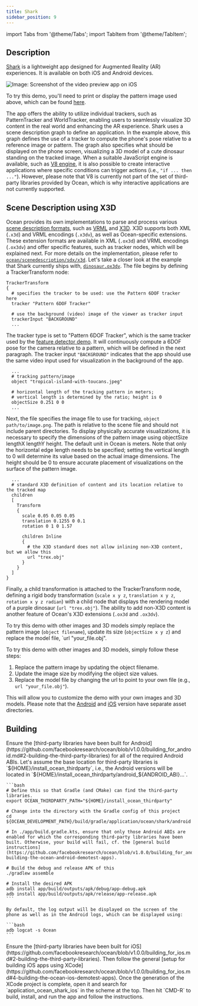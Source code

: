 ```yaml
---
title: Shark
sidebar_position: 9
---
```


import Tabs from '@theme/Tabs';
import TabItem from '@theme/TabItem';

## Description

[Shark](https://github.com/facebookresearch/ocean/tree/v1.0.0/impl/application/ocean/shark) is a lightweight app designed for Augmented Reality (AR) experiences. It is available on both iOS and Android devices.

<div class="center-images">
  <img src={require('@site/static/img/docs/demoapps/crossplatformapps/shark_ios.jpg').default} alt="Image: Screenshot of the video preview app on iOS" className="center-image"/>
</div>

To try this demo, you'll need to print or display the pattern image used above, which can be found [here](https://github.com/facebookresearch/ocean/blob/v1.0.0/res/application/ocean/demo/tracking/featuretracker/tropical-island-with-toucans_800x800.jpg).

The app offers the ability to utilize individual trackers, such as PatternTracker and WorldTracker, enabling users to seamlessly visualize 3D content in the real world and enhancing the AR experience.
Shark uses a scene description graph to define an application. In the example above, this graph defines the use of a tracker to compute the phone's pose relative to a reference image or pattern. The graph also specifies what should be displayed on the phone screen, visualizing a 3D model of a cute dinosaur standing on the tracked image.
When a suitable JavaScript engine is available, such as [V8 engine](https://v8.dev/), it is also possible to create interactive applications where specific conditions can trigger actions (i.e., `"if ... then ..."`). However, please note that V8 is currently not part of the set of third-party libraries provided by Ocean, which is why interactive applications are not currently supported.

## Scene Description using X3D

Ocean provides its own implementations to parse and process various [scene description formats](https://github.com/facebookresearch/ocean/blob/v1.0.0/impl/ocean/scenedescription/sdx/x3d/X3DLibrary.cpp#L32-L36), such as [VRML](https://en.wikipedia.org/wiki/VRML) and [X3D](https://en.wikipedia.org/wiki/X3D). X3D supports both XML (`.x3d`) and VRML encodings (`.x3dv`), as well as Ocean-specific extensions. These extension formats are available in XML (`.ox3d`) and VRML encodings (`.ox3dv`) and offer specific features, such as tracker nodes, which will be explained next. For more details on the implementation, please refer to [`ocean/scenedescription/sdx/x3d`](https://github.com/facebookresearch/ocean/tree/main/impl/ocean/scenedescription/sdx/x3d).
Let's take a closer look at the example that Shark currently ships with, [`dinosaur.ox3dv`](https://github.com/facebookresearch/ocean/blob/v1.0.0/res/application/ocean/shark/ios/scene/dinosaur.ox3dv). The file begins by defining a TrackerTransform node:

```
TrackerTransform
{
  # specifies the tracker to be used: use the Pattern 6DOF tracker here
  tracker "Pattern 6DOF Tracker"

  # use the background (video) image of the viewer as tracker input
  trackerInput "BACKGROUND"
  ...
```

The tracker type is set to "Pattern 6DOF Tracker", which is the same tracker used by the [feature detector demo](feature_tracker.md). It will continuously compute a 6DOF pose for the camera relative to a pattern, which will be defined in the next paragraph. The tracker input `"BACKGROUND"` indicates that the app should use the same video input used for visualization in the background of the app.

```
  ...
  # tracking pattern/image
  object "tropical-island-with-toucans.jpeg"

  # horizontal length of the tracking pattern in meters;
  # vertical length is determined by the ratio; height is 0
  objectSize 0.251 0 0
  ...
```

Next, the file specifies the image file to use for tracking, `object path/to/image.png`. The path is relative to the scene file and should not include parent directories. To display physically accurate visualizations, it is necessary to specify the dimensions of the pattern image using objectSize lengthX lengthY height. The default unit in Ocean is meters. Note that only the horizontal edge length needs to be specified; setting the vertical length to 0 will determine its value based on the actual image dimensions. The height should be 0 to ensure accurate placement of visualizations on the surface of the pattern image.

```
  ...
  # standard X3D definition of content and its location relative to the tracked map
  children
  [
    Transform
    {
      scale 0.05 0.05 0.05
      translation 0.1255 0 0.1
      rotation 0 1 0 1.57

      children Inline
      {
        # the X3D standard does not allow inlining non-X3D content, but we allow this
        url "trex.obj"
      }
    }
  ]
}
```

Finally, a child transformation is attached to the TrackerTransform node, defining a rigid body transformation (`scale x y z`, `translation x y z`, `rotation x y z radian`) with a child node that displays the rendering model of a purple dinosaur (`url "trex.obj"`). The ability to add non-X3D content is another feature of Ocean's X3D extensions (`.ox3d` and `.ox3dv`).

To try this demo with other images and 3D models simply replace the pattern image (`object filename`), update its size (`objectSize x y z`) and replace the model file, `url "your_file.obj".

To try this demo with other images and 3D models, simply follow these steps:

1. Replace the pattern image by updating the object filename.
2. Update the image size by modifying the object size values.
3. Replace the model file by changing the url to point to your own file (e.g., `url "your_file.obj"`).

This will allow you to customize the demo with your own images and 3D models. Please note that the [Android](https://github.com/facebookresearch/ocean/blob/v1.0.0/res/application/ocean/shark/android/assets/) and [iOS](https://github.com/facebookresearch/ocean/tree/v1.0.0/res/application/ocean/shark/ios/scene) version have separate asset directories.

## Building

<Tabs groupId="target-os" queryString>

  <TabItem value="android" label="Android" default>
    Ensure the [third-party libraries have been built for Android](https://github.com/facebookresearch/ocean/blob/v1.0.0/building_for_android.md#2-building-the-third-party-libraries) for all of the required Android ABIs. Let's assume the base location for third-party libraries is `${HOME}/install_ocean_thirdparty`, i.e., the Android versions will be located in `${HOME}/install_ocean_thirdparty/android_${ANDROID_ABI}...`.

    ```bash
    # Define this so that Gradle (and CMake) can find the third-party libraries.
    export OCEAN_THIRDPARTY_PATH="${HOME}/install_ocean_thirdparty"

    # Change into the directory with the Gradle config of this project
    cd ${OCEAN_DEVELOPMENT_PATH}/build/gradle/application/ocean/shark/android

    # In ./app/build.gradle.kts, ensure that only those Android ABIs are enabled for which the corresponding third-party libraries have been built. Otherwise, your build will fail, cf. the [general build instructions](https://github.com/facebookresearch/ocean/blob/v1.0.0/building_for_android.md#4-building-the-ocean-android-demotest-apps).

    # Build the debug and release APK of this
    ./gradlew assemble

    # Install the desired APK
    adb install app/build/outputs/apk/debug/app-debug.apk
    adb install app/build/outputs/apk/release/app-release.apk
    ```

    By default, the log output will be displayed on the screen of the phone as well as in the Android logs, which can be displayed using:

    ```bash
    adb logcat -s Ocean
    ```
  </TabItem>

  <TabItem value="ios" label="iOS">
    Ensure the [third-party libraries have been built for iOS](https://github.com/facebookresearch/ocean/blob/v1.0.0/building_for_ios.md#2-building-the-third-party-libraries). Then follow the general [setup for building iOS apps using XCode](https://github.com/facebookresearch/ocean/blob/v1.0.0/building_for_ios.md#4-building-the-ocean-ios-demotest-apps). Once the generation of the XCode project is complete, open it and search for `application_ocean_shark_ios` in the scheme at the top. Then hit `CMD-R` to build, install, and run the app and follow the instructions.
  </TabItem>

</Tabs>
